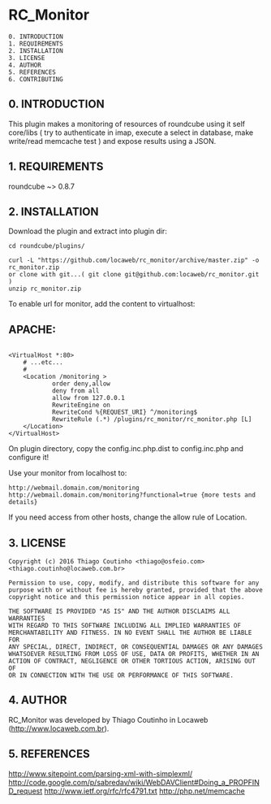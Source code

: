 # RC_Monitor

    0. INTRODUCTION
    1. REQUIREMENTS
    2. INSTALLATION
    3. LICENSE
    4. AUTHOR
    5. REFERENCES
    6. CONTRIBUTING


## 0. INTRODUCTION

This plugin makes a monitoring of resources of roundcube using it self core/libs ( try to authenticate in imap, execute a select in database, make write/read memcache test ) and expose results using a JSON.

## 1. REQUIREMENTS

roundcube ~> 0.8.7


## 2. INSTALLATION

Download the plugin and extract into plugin dir:

```
cd roundcube/plugins/

curl -L "https://github.com/locaweb/rc_monitor/archive/master.zip" -o rc_monitor.zip
or clone with git...( git clone git@github.com:locaweb/rc_monitor.git )
unzip rc_monitor.zip
```

To enable url for monitor, add the content to virtualhost:

## APACHE:

```

<VirtualHost *:80>
    # ...etc...
    #
    <Location /monitoring >
            order deny,allow
            deny from all
            allow from 127.0.0.1
            RewriteEngine on
            RewriteCond %{REQUEST_URI} ^/monitoring$
            RewriteRule (.*) /plugins/rc_monitor/rc_monitor.php [L]
    </Location>
</VirtualHost>

```


On plugin directory, copy the config.inc.php.dist to config.inc.php and configure it!

Use your monitor from localhost to:

```
http://webmail.domain.com/monitoring
http://webmail.domain.com/monitoring?functional=true {more tests and details}
```

If you need access from other hosts, change the allow rule of Location.


## 3. LICENSE

```
Copyright (c) 2016 Thiago Coutinho <thiago@osfeio.com>
<thiago.coutinho@locaweb.com.br>

Permission to use, copy, modify, and distribute this software for any
purpose with or without fee is hereby granted, provided that the above
copyright notice and this permission notice appear in all copies.

THE SOFTWARE IS PROVIDED "AS IS" AND THE AUTHOR DISCLAIMS ALL WARRANTIES
WITH REGARD TO THIS SOFTWARE INCLUDING ALL IMPLIED WARRANTIES OF
MERCHANTABILITY AND FITNESS. IN NO EVENT SHALL THE AUTHOR BE LIABLE FOR
ANY SPECIAL, DIRECT, INDIRECT, OR CONSEQUENTIAL DAMAGES OR ANY DAMAGES
WHATSOEVER RESULTING FROM LOSS OF USE, DATA OR PROFITS, WHETHER IN AN
ACTION OF CONTRACT, NEGLIGENCE OR OTHER TORTIOUS ACTION, ARISING OUT OF
OR IN CONNECTION WITH THE USE OR PERFORMANCE OF THIS SOFTWARE.
```

## 4. AUTHOR

RC_Monitor was developed by Thiago Coutinho in Locaweb
(http://www.locaweb.com.br).


## 5. REFERENCES

http://www.sitepoint.com/parsing-xml-with-simplexml/
http://code.google.com/p/sabredav/wiki/WebDAVClient#Doing_a_PROPFIND_request
http://www.ietf.org/rfc/rfc4791.txt
http://php.net/memcache
